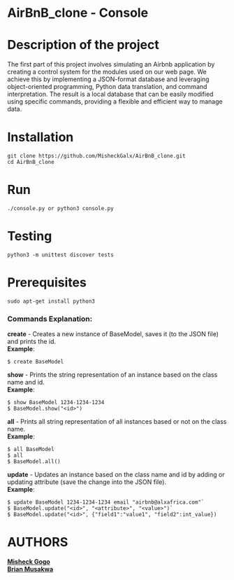 # AirBnB_clone - Console


# Description of the project
The first part of this project involves simulating an Airbnb application by creating a control system for the modules used on our web page. We achieve this by implementing a JSON-format database and leveraging object-oriented programming, Python data translation, and command interpretation. The result is a local database that can be easily modified using specific commands, providing a flexible and efficient way to manage data.

# Installation
```
git clone https://github.com/MisheckGalx/AirBnB_clone.git  
cd AirBnB_clone
```

# Run
```
./console.py or python3 console.py
```

# Testing
```
python3 -m unittest discover tests
```

# Prerequisites
```
sudo apt-get install python3
```

### Commands Explanation:
**create** - Creates a new instance of BaseModel, saves it (to the JSON file) and prints the id.  
**Example**:  
```
$ create BaseModel
```

**show** - Prints the string representation of an instance based on the class name and id.  
**Example**:  
```
$ show BaseModel 1234-1234-1234
$ BaseModel.show("<id>")
```
    
**all** - Prints all string representation of all instances based or not on the class name.  
**Example**:  
```
$ all BaseModel
$ all
$ BaseModel.all()
```
        
**update** - Updates an instance based on the class name and id by adding or updating attribute (save the change into the JSON file).  
**Example**:  
```
$ update BaseModel 1234-1234-1234 email "airbnb@alxafrica.com"`
$ BaseModel.update("<id>", "<attribute>", "<value>")`
$ BaseModel.update("<id>", {"field1":"value1", "field2":int_value})
```

# AUTHORS
**[Misheck Gogo](https://github.com/MisheckGalx)**  
**[Brian Musakwa](https://github.com/digreatbrian)**
